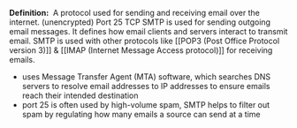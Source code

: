 **Definition:** 
 A protocol used for sending and receiving email over the internet. (unencrypted)
Port 25 TCP
SMTP is used for sending outgoing email messages. It defines how email clients and servers interact to transmit email. SMTP is used with other protocols like [[POP3 (Post Office Protocol version 3)]] & [[IMAP (Internet Message Access protocol)]] for receiving emails.
- uses Message Transfer Agent (MTA) software, which searches DNS servers to resolve email addresses to IP addresses to ensure emails reach their intended destination
- port 25 is often used by high-volume spam, SMTP helps to filter out spam by regulating how many emails a source can send at a time